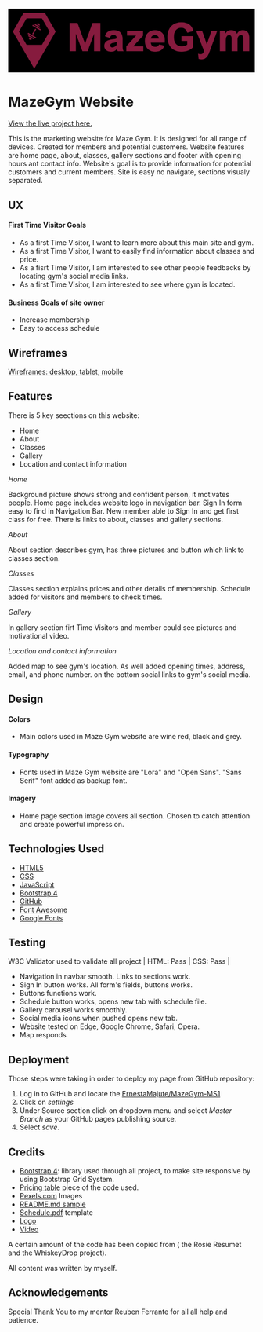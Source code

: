 ![MazeGym logo](assets/images/logo.png)

# **MazeGym Website**


[View the live project here.](https://ernestamajute.github.io/MazeGym-MS1/)

This is the marketing website for Maze Gym. It is designed for all range of devices. Created for members and potential customers. Website features are home page, about, classes, gallery sections and footer with opening hours ant contact info. Website's goal is to provide information for potential customers and current members. 
Site is easy no navigate, sections visualy separated.

## **UX** ##


#### First Time Visitor Goals ####

- As a first Time Visitor, I want to learn more about this main site and gym.
- As a first Time Visitor, I want to easily find information about classes and price.
- As a fisrt Time Visitor, I am interested to see other people feedbacks by locating gym's social media links.
- As a first Time Visitor, I am interested to see where gym is located.

#### Business Goals of site owner ####
 - Increase membership
 - Easy to access schedule

 ## **Wireframes** ##

 [Wireframes: desktop, tablet, mobile](https://github.com/ErnestaMajute/MazeGym-MS1/tree/master/wireframes)

## **Features** ##

There is 5 key seections on this website:

 - Home 
 - About
 - Classes
 - Gallery
 - Location and contact information

_Home_

Background picture shows strong and confident person, it motivates people. Home page includes website logo in navigation bar. Sign In form easy to find in Navigation Bar. New member able to Sign In and get first class for free. There is links to about, classes and gallery sections. 

_About_

About section describes gym, has three pictures and button which link to classes section.

_Classes_

Classes section explains prices and other details of membership. Schedule added for visitors and members to check times.

_Gallery_

In gallery section firt Time Visitors and member could see pictures and motivational video.

_Location and contact information_

Added map to see gym's location. As well added opening times, address, email, and phone number. on the bottom social links to gym's social media.

## **Design** ##

#### Colors ####
 - Main colors used in Maze Gym website are wine red, black and grey.

 #### Typography ####

 - Fonts used in Maze Gym website are "Lora" and "Open Sans". "Sans Serif" font added as backup font.

 #### Imagery ####

 - Home page section image covers all section. Chosen to catch attention and create powerful impression.

## **Technologies Used** ##

- [HTML5](https://lt.wikipedia.org/wiki/HTML)
- [CSS](https://en.wikipedia.org/wiki/CSS)
- [JavaScript](https://en.wikipedia.org/wiki/JavaScript)
- [Bootstrap 4](https://getbootstrap.com/)
- [GitHub](https://github.com/)
- [Font Awesome](https://fontawesome.com/)
- [Google Fonts](https://fonts.google.com/)


## **Testing** ##

W3C Validator used to validate all project | HTML: Pass | CSS: Pass |

- Navigation in navbar smooth. Links to sections work.
- Sign In button works. All form's fields, buttons works.
- Buttons functions work.
- Schedule button works, opens new tab with schedule file.
- Gallery carousel works smoothly.
- Social media icons when pushed opens new tab.
- Website tested on Edge, Google Chrome, Safari, Opera.
- Map responds

## **Deployment** ##

Those steps were taking in order to deploy my page from GitHub repository:
1. Log in to GitHub and locate the [ErnestaMajute/MazeGym-MS1](https://github.com/ErnestaMajute/MazeGym-MS1)
2. Click on _settings_
3. Under Source section click on dropdown menu and select _Master Branch_ as your GitHub pages publishing source.
4. Select _save_.

## **Credits** ##

- [Bootstrap 4](https://getbootstrap.com/): library used through all project, to make site responsive by using Bootstrap Grid System.
- [Pricing table](https://getbootstrap.com/docs/4.5/examples/pricing/) piece of the code used.
- [Pexels.com](https://www.pexels.com/) Images
- [README.md sample](https://github.com/Code-Institute-Solutions/SampleREADME)
- [Schedule.pdf](https://www.printablee.com/) template
- [Logo](https://www.namecheap.com/)
- [Video](https://www.youtube.com)


A certain amount of the code has been copied from ( the Rosie Resumet and the WhiskeyDrop project).

All content was written by myself.

## **Acknowledgements** ##
Special Thank You to my mentor Reuben Ferrante for all all help and patience.




    

